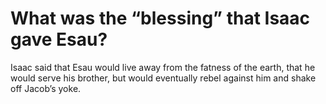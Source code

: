 # What was the “blessing” that Isaac gave Esau?

Isaac said that Esau would live away from the fatness of the earth, that he would serve his brother, but would eventually rebel against him and shake off Jacob’s yoke.
